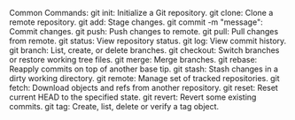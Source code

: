 Common Commands:
git init: Initialize a Git repository.
git clone: Clone a remote repository.
git add: Stage changes.
git commit -m "message": Commit changes.
git push: Push changes to remote.
git pull: Pull changes from remote.
git status: View repository status.
git log: View commit history.
git branch: List, create, or delete branches.
git checkout: Switch branches or restore working tree files.
git merge: Merge branches.
git rebase: Reapply commits on top of another base tip.
git stash: Stash changes in a dirty working directory.
git remote: Manage set of tracked repositories.
git fetch: Download objects and refs from another repository.
git reset: Reset current HEAD to the specified state.
git revert: Revert some existing commits.
git tag: Create, list, delete or verify a tag object.